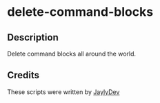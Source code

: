 # delete-command-blocks

## Description

Delete command blocks all around the world.

## Credits

These scripts were written by [JaylyDev](https://github.com/JaylyDev)
